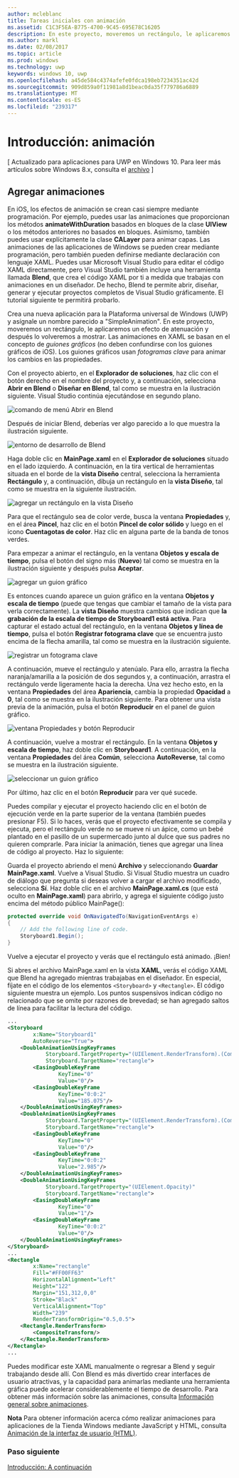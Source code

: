 ```yaml
---
author: mcleblanc
title: Tareas iniciales con animación
ms.assetid: C1C3F5EA-B775-4700-9C45-695E78C16205
description: En este proyecto, moveremos un rectángulo, le aplicaremos un efecto de atenuación y después lo volveremos a mostrar.
ms.author: markl
ms.date: 02/08/2017
ms.topic: article
ms.prod: windows
ms.technology: uwp
keywords: windows 10, uwp
ms.openlocfilehash: a45de584c4374afefe0fdca198eb7234351ac42d
ms.sourcegitcommit: 909d859a0f11981a8d1beac0da35f779786a6889
ms.translationtype: MT
ms.contentlocale: es-ES
ms.locfileid: "239317"
---
```

# <a name="getting-started-animation"></a>Introducción: animación

\[ Actualizado para aplicaciones para UWP en Windows 10. Para leer más artículos sobre Windows 8.x, consulta el [archivo](http://go.microsoft.com/fwlink/p/?linkid=619132) \]

## <a name="adding-animations"></a>Agregar animaciones

En iOS, los efectos de animación se crean casi siempre mediante programación. Por ejemplo, puedes usar las animaciones que proporcionan los métodos **animateWithDuration** basados en bloques de la clase **UIView** o los métodos anteriores no basados en bloques. Asimismo, también puedes usar explícitamente la clase **CALayer** para animar capas. Las animaciones de las aplicaciones de Windows se pueden crear mediante programación, pero también pueden definirse mediante declaración con lenguaje XAML. Puedes usar Microsoft Visual Studio para editar el código XAML directamente, pero Visual Studio también incluye una herramienta llamada **Blend**, que crea el código XAML por ti a medida que trabajas con animaciones en un diseñador. De hecho, Blend te permite abrir, diseñar, generar y ejecutar proyectos completos de Visual Studio gráficamente. El tutorial siguiente te permitirá probarlo.

Crea una nueva aplicación para la Plataforma universal de Windows (UWP) y asígnale un nombre parecido a "SimpleAnimation". En este proyecto, moveremos un rectángulo, le aplicaremos un efecto de atenuación y después lo volveremos a mostrar. Las animaciones en XAML se basan en el concepto de *guiones gráficos* (no deben confundirse con los guiones gráficos de iOS). Los guiones gráficos usan *fotogramas clave* para animar los cambios en las propiedades.

Con el proyecto abierto, en el **Explorador de soluciones**, haz clic con el botón derecho en el nombre del proyecto y, a continuación, selecciona **Abrir en Blend** o **Diseñar en Blend**, tal como se muestra en la ilustración siguiente. Visual Studio continúa ejecutándose en segundo plano.

![comando de menú Abrir en Blend](images/ios-to-uwp/vs-open-in-blend.png)

Después de iniciar Blend, deberías ver algo parecido a lo que muestra la ilustración siguiente.

![entorno de desarrollo de Blend](images/ios-to-uwp/blend-1.png)

Haga doble clic en **MainPage.xaml** en el **Explorador de soluciones** situado en el lado izquierdo. A continuación, en la tira vertical de herramientas situada en el borde de la **vista Diseño** central, selecciona la herramienta **Rectángulo** y, a continuación, dibuja un rectángulo en la **vista Diseño**, tal como se muestra en la siguiente ilustración.

![agregar un rectángulo en la vista Diseño](images/ios-to-uwp/blend-2.png)

Para que el rectángulo sea de color verde, busca la ventana **Propiedades** y, en el área **Pincel**, haz clic en el botón **Pincel de color sólido** y luego en el icono **Cuentagotas de color**. Haz clic en alguna parte de la banda de tonos verdes.

Para empezar a animar el rectángulo, en la ventana **Objetos y escala de tiempo**, pulsa el botón del signo más (**Nuevo**) tal como se muestra en la ilustración siguiente y después pulsa **Aceptar**.

![agregar un guion gráfico](images/ios-to-uwp/blend-3.png)

Es entonces cuando aparece un guion gráfico en la ventana **Objetos y escala de tiempo** (puede que tengas que cambiar el tamaño de la vista para verla correctamente). La **vista Diseño** muestra cambios que indican que **la grabación de la escala de tiempo de Storyboard1 está activa**. Para capturar el estado actual del rectángulo, en la ventana **Objetos y línea de tiempo**, pulsa el botón **Registrar fotograma clave** que se encuentra justo encima de la flecha amarilla, tal como se muestra en la ilustración siguiente.

![registrar un fotograma clave](images/ios-to-uwp/blend-4.png)

A continuación, mueve el rectángulo y atenúalo. Para ello, arrastra la flecha naranja/amarilla a la posición de dos segundos y, a continuación, arrastra el rectángulo verde ligeramente hacia la derecha. Una vez hecho esto, en la ventana **Propiedades** del área **Apariencia**, cambia la propiedad **Opacidad** a **0**, tal como se muestra en la ilustración siguiente. Para obtener una vista previa de la animación, pulsa el botón **Reproducir** en el panel de guion gráfico.

![ventana Propiedades y botón Reproducir](images/ios-to-uwp/blend-5.png)

A continuación, vuelve a mostrar el rectángulo. En la ventana **Objetos y escala de tiempo**, haz doble clic en **Storyboard1**. A continuación, en la ventana **Propiedades** del área **Común**, selecciona **AutoReverse**, tal como se muestra en la ilustración siguiente.

![seleccionar un guion gráfico](images/ios-to-uwp/blend-6.png)

Por último, haz clic en el botón **Reproducir** para ver qué sucede.

Puedes compilar y ejecutar el proyecto haciendo clic en el botón de ejecución verde en la parte superior de la ventana (también puedes presionar F5). Si lo haces, verás que el proyecto efectivamente se compila y ejecuta, pero el rectángulo verde no se mueve ni un ápice, como un bebé plantado en el pasillo de un supermercado junto al dulce que sus padres no quieren comprarle. Para iniciar la animación, tienes que agregar una línea de código al proyecto. Haz lo siguiente:

Guarda el proyecto abriendo el menú **Archivo** y seleccionando **Guardar MainPage.xaml**. Vuelve a Visual Studio. Si Visual Studio muestra un cuadro de diálogo que pregunta si deseas volver a cargar el archivo modificado, selecciona **Sí**. Haz doble clic en el archivo **MainPage.xaml.cs** (que está oculto en **MainPage.xaml**) para abrirlo, y agrega el siguiente código justo encima del método público MainPage():

```csharp
protected override void OnNavigatedTo(NavigationEventArgs e)
{
    // Add the following line of code.
    Storyboard1.Begin();
}
```

Vuelve a ejecutar el proyecto y verás que el rectángulo está animado. ¡Bien!

Si abres el archivo MainPage.xaml en la vista **XAML**, verás el código XAML que Blend ha agregado mientras trabajabas en el diseñador. En especial, fíjate en el código de los elementos `<Storyboard>` y `<Rectangle>`. El código siguiente muestra un ejemplo. Los puntos suspensivos indican código no relacionado que se omite por razones de brevedad; se han agregado saltos de línea para facilitar la lectura del código.

```xml
...
<Storyboard 
        x:Name="Storyboard1" 
        AutoReverse="True">
    <DoubleAnimationUsingKeyFrames 
            Storyboard.TargetProperty="(UIElement.RenderTransform).(CompositeTransform.TranslateX)"
            Storyboard.TargetName="rectangle">
        <EasingDoubleKeyFrame 
                KeyTime="0" 
                Value="0"/>
        <EasingDoubleKeyFrame 
                KeyTime="0:0:2" 
                Value="185.075"/>
    </DoubleAnimationUsingKeyFrames>
    <DoubleAnimationUsingKeyFrames 
            Storyboard.TargetProperty="(UIElement.RenderTransform).(CompositeTransform.TranslateY)" 
            Storyboard.TargetName="rectangle">
        <EasingDoubleKeyFrame 
                KeyTime="0" 
                Value="0"/>
        <EasingDoubleKeyFrame 
                KeyTime="0:0:2" 
                Value="2.985"/>
    </DoubleAnimationUsingKeyFrames>
    <DoubleAnimationUsingKeyFrames 
            Storyboard.TargetProperty="(UIElement.Opacity)" 
            Storyboard.TargetName="rectangle">
        <EasingDoubleKeyFrame 
                KeyTime="0" 
                Value="1"/>
        <EasingDoubleKeyFrame 
                KeyTime="0:0:2"
                Value="0"/>
    </DoubleAnimationUsingKeyFrames>
</Storyboard>
...
<Rectangle 
        x:Name="rectangle" 
        Fill="#FF00FF63" 
        HorizontalAlignment="Left" 
        Height="122" 
        Margin="151,312,0,0" 
        Stroke="Black" 
        VerticalAlignment="Top" 
        Width="239" 
        RenderTransformOrigin="0.5,0.5">
    <Rectangle.RenderTransform>
        <CompositeTransform/>
    </Rectangle.RenderTransform>
</Rectangle>
...
```

Puedes modificar este XAML manualmente o regresar a Blend y seguir trabajando desde allí. Con Blend es más divertido crear interfaces de usuario atractivas, y la capacidad para animarlas mediante una herramienta gráfica puede acelerar considerablemente el tiempo de desarrollo. Para obtener más información sobre las animaciones, consulta [Información general sobre animaciones](https://msdn.microsoft.com/library/windows/apps/mt187350).

**Nota** Para obtener información acerca cómo realizar animaciones para aplicaciones de la Tienda Windows mediante JavaScript y HTML, consulta [Animación de la interfaz de usuario (HTML)](https://msdn.microsoft.com/library/windows/apps/hh465165).

### <a name="next-step"></a>Paso siguiente

[Introducción: A continuación](getting-started-what-next.md)
